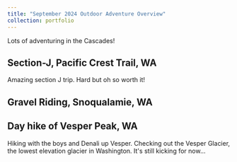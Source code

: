 ```yaml
---
title: "September 2024 Outdoor Adventure Overview"
collection: portfolio
---
```

Lots of adventuring in the Cascades!

## Section-J, Pacific Crest Trail, WA
Amazing section J trip. Hard but oh so worth it!

<div class="strava-embed-placeholder" data-embed-type="activity" data-embed-id="12320638616" data-style="standard" data-from-embed="false"></div><script src="https://strava-embeds.com/embed.js"></script>

## Gravel Riding, Snoqualamie, WA

<div class="strava-embed-placeholder" data-embed-type="activity" data-embed-id="12410155356" data-style="standard" data-from-embed="false"></div><script src="https://strava-embeds.com/embed.js"></script>

## Day hike of Vesper Peak, WA
Hiking with the boys and Denali up Vesper. Checking out the Vesper Glacier, the lowest elevation glacier in Washington. It's still kicking for now...

<div class="strava-embed-placeholder" data-embed-type="activity" data-embed-id="12528365470" data-style="standard" data-from-embed="false"></div><script src="https://strava-embeds.com/embed.js"></script>

